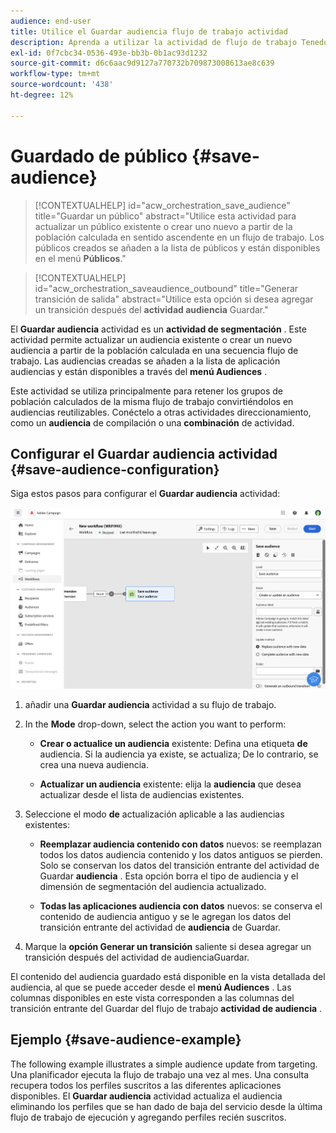 ```yaml
---
audience: end-user
title: Utilice el Guardar audiencia flujo de trabajo actividad
description: Aprenda a utilizar la actividad de flujo de trabajo Tenedor
exl-id: 0f7cbc34-0536-493e-bb3b-0b1ac93d1232
source-git-commit: d6c6aac9d9127a770732b709873008613ae8c639
workflow-type: tm+mt
source-wordcount: '438'
ht-degree: 12%

---
```


# Guardado de público {#save-audience}

>[!CONTEXTUALHELP]
>id="acw_orchestration_save_audience"
>title="Guardar un público"
>abstract="Utilice esta actividad para actualizar un público existente o crear uno nuevo a partir de la población calculada en sentido ascendente en un flujo de trabajo. Los públicos creados se añaden a la lista de públicos y están disponibles en el menú **Públicos**."

>[!CONTEXTUALHELP]
>id="acw_orchestration_saveaudience_outbound"
>title="Generar transición de salida"
>abstract="Utilice esta opción si desea agregar un transición después del **actividad audiencia** Guardar."

El **Guardar audiencia** actividad es un **actividad de segmentación** . Este actividad permite actualizar un audiencia existente o crear un nuevo audiencia a partir de la población calculada en una secuencia flujo de trabajo. Las audiencias creadas se añaden a la lista de aplicación audiencias y están disponibles a través del **menú Audiences** .

Este actividad se utiliza principalmente para retener los grupos de población calculados de la misma flujo de trabajo convirtiéndolos en audiencias reutilizables. Conéctelo a otras actividades direccionamiento, como un **audiencia** de compilación o una **combinación** de actividad.

## Configurar el Guardar audiencia actividad {#save-audience-configuration}

Siga estos pasos para configurar el **Guardar audiencia** actividad:

![Descripción: configuración de flujo de trabajo para Guardar audiencia actividad](../assets/workflow-save-audience.png)

1. añadir una **Guardar audiencia** actividad a su flujo de trabajo.

1. In the **Mode** drop-down, select the action you want to perform:

   * **Crear o actualice un audiencia** existente: Defina una etiqueta **de** audiencia. Si la audiencia ya existe, se actualiza; De lo contrario, se crea una nueva audiencia.

   * **Actualizar un audiencia** existente: elija la **audiencia** que desea actualizar desde el lista de audiencias existentes.

1. Seleccione el modo **de** actualización aplicable a las audiencias existentes:

   * **Reemplazar audiencia contenido con datos** nuevos: se reemplazan todos los datos audiencia contenido y los datos antiguos se pierden. Solo se conservan los datos del transición entrante del actividad de Guardar **audiencia** . Esta opción borra el tipo de audiencia y el dimensión de segmentación del audiencia actualizado.

   * **Todas las aplicaciones audiencia con datos** nuevos: se conserva el contenido de audiencia antiguo y se le agregan los datos del transición entrante del actividad de **audiencia** de Guardar.

1. Marque la **opción Generar un transición** saliente si desea agregar un transición después del actividad de audiencia **&#x200B;**&#x200B;Guardar.

El contenido del audiencia guardado está disponible en la vista detallada del audiencia, al que se puede acceder desde el **menú Audiences** . Las columnas disponibles en este vista corresponden a las columnas del transición entrante del Guardar del flujo de trabajo **actividad de audiencia** .

## Ejemplo {#save-audience-example}

The following example illustrates a simple audience update from targeting. Una planificador ejecuta la flujo de trabajo una vez al mes. Una consulta recupera todos los perfiles suscritos a las diferentes aplicaciones disponibles. El **Guardar audiencia** actividad actualiza el audiencia eliminando los perfiles que se han dado de baja del servicio desde la última flujo de trabajo de ejecución y agregando perfiles recién suscritos.